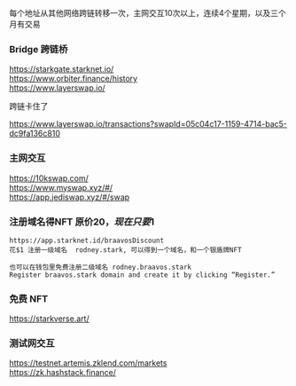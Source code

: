 每个地址从其他网络跨链转移一次，主网交互10次以上，连续4个星期，以及三个月有交易

### Bridge 跨链桥
https://starkgate.starknet.io/  
https://www.orbiter.finance/history  
https://www.layerswap.io/

跨链卡住了

https://www.layerswap.io/transactions?swapId=05c04c17-1159-4714-bac5-dc9fa136c810

### 主网交互
https://10kswap.com/  
https://www.myswap.xyz/#/  
https://app.jediswap.xyz/#/swap

### 注册域名得NFT   原价$20，现在只要$1
```
https://app.starknet.id/braavosDiscount  
花$1 注册一级域名  rodney.stark, 可以得到一个域名，和一个银盾牌NFT

也可以在钱包里免费注册二级域名 rodney.braavos.stark
Register braavos.stark domain and create it by clicking “Register.” 
```
### 免费 NFT
https://starkverse.art/   

### 测试网交互 
https://testnet.artemis.zklend.com/markets  
https://zk.hashstack.finance/  

